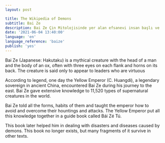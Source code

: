 ```yaml
---
layout: post

title: The Wikipedia of Demons
subtitle: Bai Ze
description: Bai Ze Çin Mitolojisinde yer alan efsanevi insan başlı ve öküz gövdeli yaratıktır. Başının iki yanında ve bir tane de ortada olmak üzere üç gözü ve sırtında boynuzları vardır. Sadece erdemli liderlere görünür.
date: '2021-06-04 13:40:00'
language: 'en'
language_reference: 'baize'
publish: 'yes'
---
```


Bai Ze (Japanese: Hakutaku) is a mythical creature with the head of a man and the body of an ox, often with three eyes on each flank and horns on its back. The creature is said only to appear to leaders who are virtuous

According to legend, one day the Yellow Emperor (C. Huangdi), a legendary sovereign in ancient China, encountered Bai Ze during his journey to the east. Bai Ze gave extensive knowledge to 11,520 types of supernatural creatures in the world.

Bai Ze told all the forms, habits of them and taught the emperor how to avoid and overcome their hountings and attacks. The Yellow Emperor put all this knowledge together in a guide book called Bái Zé Tú.

This book later helped him in dealing with disasters and diseases caused by demons. This book no longer exists, but many fragments of it survive in other texts.
